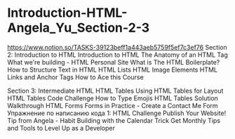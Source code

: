 # Introduction-HTML-Angela_Yu_Section-2-3
https://www.notion.so/TASKS-39123beff1a443aeb5759f5ef7c3ef76
Section 2: Introduction to HTML
Introduction to HTML
The Anatomy of an HTML Tag
What we're building - HTML Personal Site
What is The HTML Boilerplate?
How to Structure Text in HTML
HTML Lists
HTML Image Elements
HTML Links and Anchor Tags
How to Ace this Course

Section 3: Intermediate HTML
HTML Tables
Using HTML Tables for Layout
HTML Tables Code Challenge
How to Type Emojis
HTML Tables Solution Walkthrough
HTML Forms
Forms in Practice - Create a Contact Me
Form
Упражнение по написанию кода 1: HTML
Challenge
Publish Your Website!
Tip from Angela - Habit Building with the
Calendar Trick
Get Monthly Tips and Tools to Level Up
as a Developer
